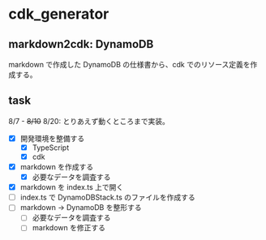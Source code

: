 # cdk_generator

## markdown2cdk: DynamoDB

markdown で作成した DynamoDB の仕様書から、cdk でのリソース定義を作成する。


## task

8/7 - ~~8/10~~ 8/20: とりあえず動くところまで実装。

- [x] 開発環境を整備する
  - [x] TypeScript
  - [x] cdk
- [x] markdown を作成する
  - [x] 必要なデータを調査する
- [x] markdown を index.ts 上で開く
- [ ] index.ts で DynamoDBStack.ts のファイルを作成する
- [ ] markdown -> DynamoDB を整形する
  - [ ] 必要なデータを調査する
  - [ ] markdown を修正する